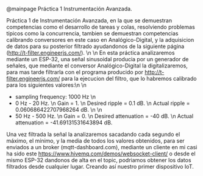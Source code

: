 @mainpage Práctica 1 Instrumentación Avanzada.


Práctica 1 de Instrumentación Avanzada, en la que se demuestran competencias como el desarrollo de tareas y colas, resolviendo problemas típicos como la concurrencia, tambien se demuestran competencias calibrando conversores en este caso en Analógico-Digital, y la adquisicion de datos para su posterior filtrado ayudandonos de la siguiente página (http://t-filter.engineerjs.com/). \n \n
En esta práctica analizaremos mediante un ESP-32, una señal sinusoidal producia por un generador de señales, que mediante el conversor Analógico-Digital la digitalizaremos, para mas tarde filtrarla con el programa producido por http://t-filter.engineerjs.com/ para la ejecucion del filtro, que lo habremos calibrado para los siguientes valores:\n \n
* sampling frequency: 1000 Hz \n
* 0 Hz - 20 Hz.
\n Gain = 1.
\n Desired ripple = 0.1 dB.
\n Actual ripple = 0.060686422707968264 dB.
\n \n
* 50 Hz - 500 Hz.
\n Gain = 0.
\n Desired attenuation = -40 dB.
\n Actual attenuation = -41.69131531643894 dB. 

Una vez filtrada la señal la analizaremos sacadando cada segundo el máximo, el mínimo, y la media de todos los valores obtenidos, para ser enviados a un broker (mqtt-dashboard.com), mediante un cliente en mi casi ha sido este https://www.hivemq.com/demos/websocket-client/ o desde el mismo ESP-32 dandonos de alta en el topic, podriamos obtener los datos filtrados desde cualquier lugar. Creando así nuestro primer dispositivo IoT.